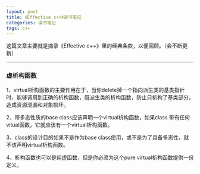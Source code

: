 ```yaml
---
layout: post
title: 《Effective c++》读书笔记
categories: 读书笔记
tags: c++
---
```


这篇文章主要就是摘录《Effective c++》里的经典条款，以便回顾。（会不断更新）

---

### 虚析构函数 

1、virtual析构函数的主要作用在于，当你delete掉一个指向派生类的基类指针时，能够调用到正确的析构函数，既派生类的析构函数，防止只析构了基类部分，造成资源泄漏和对象损坏。

2、带多态性质的base class应该声明一个virtual析构函数，如果class 带有任何vitual函数，它就应该有一个virtual析构函数。

3、class的设计目的如果不是作为base class使用，或不是为了具备多态性，就不该声明virtual析构函数。

4、析构函数也可以是纯虚函数，但是你必须为这个pure virtual析构函数提供一份定义。
